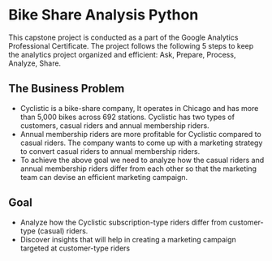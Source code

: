 # Bike Share Analysis Python
This capstone project is conducted as a part of the Google Analytics Professional Certificate.
The project follows the following 5 steps to keep the analytics project organized and efficient: Ask, Prepare, Process, Analyze, Share.

## The Business Problem 
- Cyclistic is a bike-share company, It operates in Chicago and has more than 5,000 bikes across 692 stations. Cyclistic has two types of customers, casual riders and annual membership riders.
- Annual membership riders are more profitable for Cyclistic compared to casual riders. The company wants to come up with a marketing strategy to convert casual riders to annual membership riders.
- To achieve the above goal we need to analyze how the casual riders and annual membership riders differ from each other so that the marketing team can devise an efficient marketing campaign.

## Goal
- Analyze how the Cyclistic subscription-type riders differ from customer-type (casual) riders.
- Discover insights that will help in creating a marketing campaign targeted at customer-type riders
